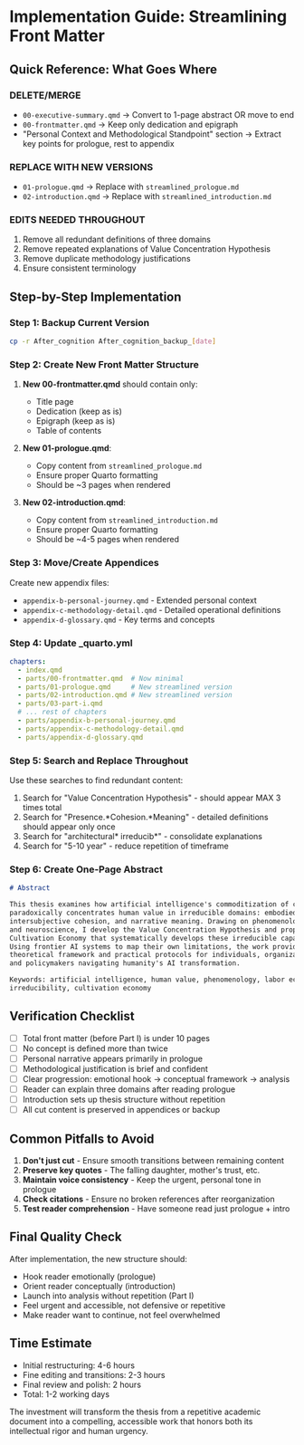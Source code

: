 # Implementation Guide: Streamlining Front Matter

## Quick Reference: What Goes Where

### DELETE/MERGE
- `00-executive-summary.qmd` → Convert to 1-page abstract OR move to end
- `00-frontmatter.qmd` → Keep only dedication and epigraph
- "Personal Context and Methodological Standpoint" section → Extract key points for prologue, rest to appendix

### REPLACE WITH NEW VERSIONS
- `01-prologue.qmd` → Replace with `streamlined_prologue.md`
- `02-introduction.qmd` → Replace with `streamlined_introduction.md`

### EDITS NEEDED THROUGHOUT
1. Remove all redundant definitions of three domains
2. Remove repeated explanations of Value Concentration Hypothesis  
3. Remove duplicate methodology justifications
4. Ensure consistent terminology

## Step-by-Step Implementation

### Step 1: Backup Current Version
```bash
cp -r After_cognition After_cognition_backup_[date]
```

### Step 2: Create New Front Matter Structure

1. **New 00-frontmatter.qmd** should contain only:
   - Title page
   - Dedication (keep as is)
   - Epigraph (keep as is)
   - Table of contents

2. **New 01-prologue.qmd**:
   - Copy content from `streamlined_prologue.md`
   - Ensure proper Quarto formatting
   - Should be ~3 pages when rendered

3. **New 02-introduction.qmd**:
   - Copy content from `streamlined_introduction.md`
   - Ensure proper Quarto formatting
   - Should be ~4-5 pages when rendered

### Step 3: Move/Create Appendices

Create new appendix files:
- `appendix-b-personal-journey.qmd` - Extended personal context
- `appendix-c-methodology-detail.qmd` - Detailed operational definitions
- `appendix-d-glossary.qmd` - Key terms and concepts

### Step 4: Update _quarto.yml

```yaml
chapters:
  - index.qmd
  - parts/00-frontmatter.qmd  # Now minimal
  - parts/01-prologue.qmd     # New streamlined version
  - parts/02-introduction.qmd # New streamlined version
  - parts/03-part-i.qmd
  # ... rest of chapters
  - parts/appendix-b-personal-journey.qmd
  - parts/appendix-c-methodology-detail.qmd
  - parts/appendix-d-glossary.qmd
```

### Step 5: Search and Replace Throughout

Use these searches to find redundant content:

1. Search for "Value Concentration Hypothesis" - should appear MAX 3 times total
2. Search for "Presence.*Cohesion.*Meaning" - detailed definitions should appear only once
3. Search for "architectural* irreducib*" - consolidate explanations
4. Search for "5-10 year" - reduce repetition of timeframe

### Step 6: Create One-Page Abstract

```markdown
# Abstract

This thesis examines how artificial intelligence's commoditization of cognitive labor 
paradoxically concentrates human value in irreducible domains: embodied presence, 
intersubjective cohesion, and narrative meaning. Drawing on phenomenology, economics, 
and neuroscience, I develop the Value Concentration Hypothesis and propose a 
Cultivation Economy that systematically develops these irreducible capacities. 
Using frontier AI systems to map their own limitations, the work provides both 
theoretical framework and practical protocols for individuals, organizations, 
and policymakers navigating humanity's AI transformation.

Keywords: artificial intelligence, human value, phenomenology, labor economics, 
irreducibility, cultivation economy
```

## Verification Checklist

- [ ] Total front matter (before Part I) is under 10 pages
- [ ] No concept is defined more than twice
- [ ] Personal narrative appears primarily in prologue
- [ ] Methodological justification is brief and confident
- [ ] Clear progression: emotional hook → conceptual framework → analysis
- [ ] Reader can explain three domains after reading prologue
- [ ] Introduction sets up thesis structure without repetition
- [ ] All cut content is preserved in appendices or backup

## Common Pitfalls to Avoid

1. **Don't just cut** - Ensure smooth transitions between remaining content
2. **Preserve key quotes** - The falling daughter, mother's trust, etc.
3. **Maintain voice consistency** - Keep the urgent, personal tone in prologue
4. **Check citations** - Ensure no broken references after reorganization
5. **Test reader comprehension** - Have someone read just prologue + intro

## Final Quality Check

After implementation, the new structure should:
- Hook reader emotionally (prologue)
- Orient reader conceptually (introduction)  
- Launch into analysis without repetition (Part I)
- Feel urgent and accessible, not defensive or repetitive
- Make reader want to continue, not feel overwhelmed

## Time Estimate

- Initial restructuring: 4-6 hours
- Fine editing and transitions: 2-3 hours
- Final review and polish: 2 hours
- Total: 1-2 working days

The investment will transform the thesis from a repetitive academic document into a compelling, accessible work that honors both its intellectual rigor and human urgency.